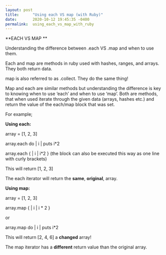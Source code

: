 ```yaml
---
layout: post
title:      "Using each VS map (with Ruby)"
date:       2020-10-12 19:45:35 -0400
permalink:  using_each_vs_map_with_ruby
---
```



**EACH VS MAP ** 

Understanding the difference between .each VS .map and when to use them. 

Each and map are methods in ruby used with hashes, ranges, and arrays. They both return data.

map is also referred to as .collect. They do the same thing!

Map and each are similar methods but understanding the difference is key to knowing when to use ‘each’ and when to use ‘map’. Both are methods, that when used iterate through the given data (arrays, hashes etc.) and return the value of the each/map block that was set. 

For example;

**Using each:**

array = [1, 2, 3]

array.each do | i |
puts i*2

array.each { | i | i*2 }      (the block can also be executed this way as one line with curly brackets)

This will return [1, 2, 3]

The each iterator will return the **same**, **original**, array.

**Using map:**

array = [1, 2, 3]

array.map { | i | i * 2 }

or 

array.map do | i | 
puts i*2

This will return [2, 4, 6] a **changed** array!

The map iterator has a **different** return value than the original array.  


